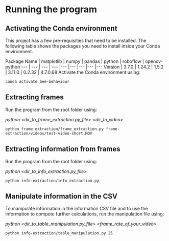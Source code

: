 # Running the program

## Activating the Conda environment
This project has a few pre-requisities that need to be installed. The following table shows the packages you need to install inside your Conda environment.

Package Name | matplotlib | numpy | pandas | python | roboflow | opencv-python
--- | --- | --- | --- |--- |--- |--- |--- |---
Version | 3.7.0 | 1.24.2 | 1.5.2 | 3.11.0 | 0.2.32 | 4.7.0.68
Activate the Conda environment using:

`conda activate bee-behaviour`

## Extracting frames
Run the program from the root folder using:

*python <dir_to_frame_extraction.py_file> <dir_to_video>*

`python frame-extraction/frame_extraction.py frame-extraction/videos/test-video-short.MOV`

## Extracting information from frames
Run the program from the root folder using:

*python <dir_to_info_extraction.py_file>*

`python info-extraction/info_extraction.py`

## Manipulate information in the CSV
To manipulate information in the information CSV file and to use the information to compute further calculations, run the manipulation file using:

*python <dir_to_table_manipulation.py_file> <frame_rate_of_your_video>*

`python info-extraction/table_manipulation.py 25`